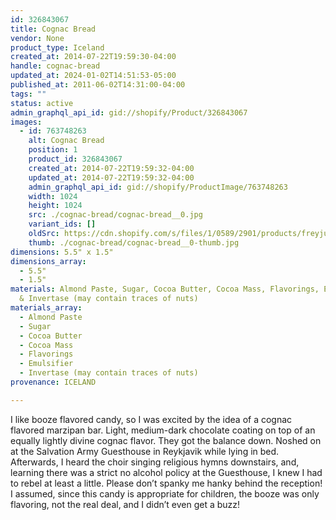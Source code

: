 ```yaml
---
id: 326843067
title: Cognac Bread
vendor: None
product_type: Iceland
created_at: 2014-07-22T19:59:30-04:00
handle: cognac-bread
updated_at: 2024-01-02T14:51:53-05:00
published_at: 2011-06-02T14:31:00-04:00
tags: ""
status: active
admin_graphql_api_id: gid://shopify/Product/326843067
images:
  - id: 763748263
    alt: Cognac Bread
    position: 1
    product_id: 326843067
    created_at: 2014-07-22T19:59:32-04:00
    updated_at: 2014-07-22T19:59:32-04:00
    admin_graphql_api_id: gid://shopify/ProductImage/763748263
    width: 1024
    height: 1024
    src: ./cognac-bread/cognac-bread__0.jpg
    variant_ids: []
    oldSrc: https://cdn.shopify.com/s/files/1/0589/2901/products/freyju_coniaks_braud.jpeg?v=1406073572
    thumb: ./cognac-bread/cognac-bread__0-thumb.jpg
dimensions: 5.5" x 1.5"
dimensions_array:
  - 5.5"
  - 1.5"
materials: Almond Paste, Sugar, Cocoa Butter, Cocoa Mass, Flavorings, Emulsifier
  & Invertase (may contain traces of nuts)
materials_array:
  - Almond Paste
  - Sugar
  - Cocoa Butter
  - Cocoa Mass
  - Flavorings
  - Emulsifier
  - Invertase (may contain traces of nuts)
provenance: ICELAND

---
```


I like booze flavored candy, so I was excited by the idea of a cognac flavored marzipan bar. Light, medium-dark chocolate coating on top of an equally lightly divine cognac flavor. They got the balance down. Noshed on at the Salvation Army Guesthouse in Reykjavik while lying in bed. Afterwards, I heard the choir singing religious hymns downstairs, and, learning there was a strict no alcohol policy at the Guesthouse, I knew I had to rebel at least a little. Please don’t spanky me hanky behind the reception! I assumed, since this candy is appropriate for children, the booze was only flavoring, not the real deal, and I didn’t even get a buzz!